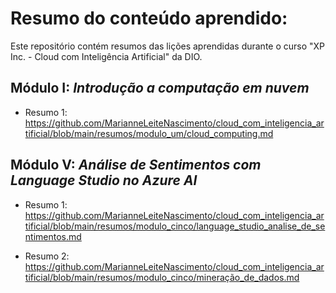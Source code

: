 # Resumo do conteúdo aprendido:
Este repositório contém resumos das lições aprendidas durante o curso "XP Inc. - Cloud com Inteligência Artificial" da DIO.

## Módulo I: *Introdução a computação em nuvem*
- Resumo 1: https://github.com/MarianneLeiteNascimento/cloud_com_inteligencia_artificial/blob/main/resumos/modulo_um/cloud_computing.md

## Módulo V: *Análise de Sentimentos com Language Studio no Azure AI*

- Resumo 1:  https://github.com/MarianneLeiteNascimento/cloud_com_inteligencia_artificial/blob/main/resumos/modulo_cinco/language_studio_analise_de_sentimentos.md

- Resumo 2: https://github.com/MarianneLeiteNascimento/cloud_com_inteligencia_artificial/blob/main/resumos/modulo_cinco/mineração_de_dados.md
